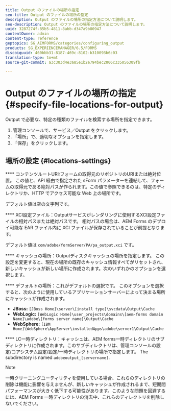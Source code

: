 ```yaml
---
title: Output のファイルの場所の指定
seo-title: Output のファイルの場所の指定
description: Output のファイルの場所の指定方法について説明します。
seo-description: Output のファイルの場所の指定方法について説明します。
uuid: 3287274f-85b5-4811-8abb-d347a9b80947
contentOwner: admin
content-type: reference
geptopics: SG_AEMFORMS/categories/configuring_output
products: SG_EXPERIENCEMANAGER/6.5/FORMS
discoiquuid: 460bbb31-8187-469c-8102-b310093b6c03
translation-type: tm+mt
source-git-commit: a3c303d4e3a85e1b2e794bec2006c335056309fb

---
```



# Output のファイルの場所の指定 {#specify-file-locations-for-output}

Output で必要な、特定の種類のファイルを検索する場所を指定できます。

1. 管理コンソールで、サービス／Output をクリックします。
1. 「場所」で、適切なオプションを指定します。
1. 「保存」をクリックします。

## 場所の設定 {#locations-settings}

**** コンテンツルートURI:フォームの取得元のリポジトリのURIまたは絶対位置。 この値と、API 経由で指定された sForm パラメーターを連結して、フォームの取得元である絶対パスが作られます。この値で参照できるのは、特定のディレクトリか、HTTP でアクセス可能な Web 上の場所です。

デフォルト値は空の文字列です。

**** XCI設定ファイル：Outputサービスがレンダリングに使用するXCI設定ファイルの相対パスまたは絶対パスです。 相対パスの場合は、AEM Forms のデプロイ可能な EAR ファイル内に XCI ファイルが保存されていることが前提となります。

デフォルト値は `com/adobe/formServer/PA/pa_output.xci` です。

**** キャッシュの場所：Outputディスクキャッシュの場所を指定します。 この設定を変更すると、現在の場所の既存のキャッシュ情報すべてがリセットされ、新しいキャッシュが新しい場所に作成されます。次のいずれかのオプションを選択します。

**** デフォルトの場所：これがデフォルトの選択です。 このオプションを選択すると、次のように使用しているアプリケーションサーバーによって決まる場所にキャッシュが作成されます。

* **JBoss:** `[JBoss Home]\server\[install type]\svcdata\Output\Cache`
* **WebLogic:** `[WebLogic Home]\user_projects\domains\[aem-forms domain Name]\adobe\[forms server name]\Output\Cache`
* **WebSphere:** `[IBM Home]\WebSphere\AppServer\installedApps\adobe\server1\Output\Cache`

**** LC一時ディレクトリ：キャッシュは、AEM forms一時ディレクトリのサブディレクトリに作成されます。このサブディレクトリは、管理コンソールの設定/コアシステム設定/設定/一時ディレクトリの場所で指定します。 The subdirectory is named `adobeoutput_[servername]`.

>[!NOTE]
>
>一時クリーニングユーティリティを使用している場合、これらのディレクトリの削除は機能に影響を与えませんが、新しいキャッシュが作成されるまで、短期間パフォーマンスが大きく低下する可能性があります。このような問題を回避するには、AEM Forms 一時ディレクトリの消去中、これらのディレクトリを削除しないでください。

